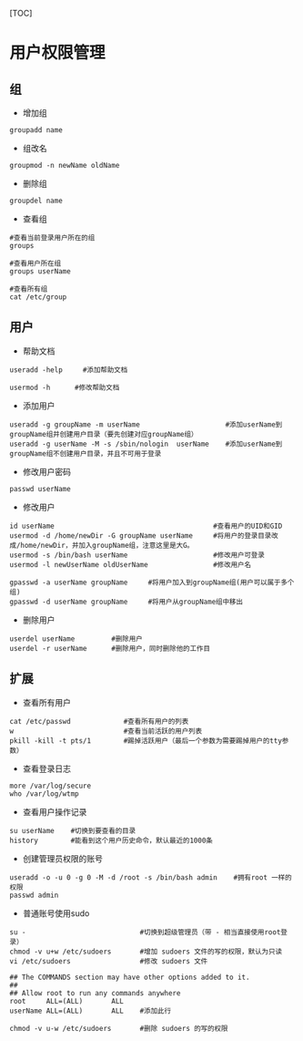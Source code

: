 [TOC]

# 用户权限管理

## 组

* 增加组

```
groupadd name
```

* 组改名

```
groupmod -n newName oldName
```

* 删除组

```
groupdel name
```

* 查看组

```
#查看当前登录用户所在的组
groups
```

```
#查看用户所在组
groups userName
```

```
#查看所有组
cat /etc/group
```

## 用户

* 帮助文档

```
useradd -help     #添加帮助文档
```

```
usermod -h      #修改帮助文档
```

* 添加用户

```
useradd -g groupName -m userName                     #添加userName到groupName组并创建用户目录（要先创建对应groupName组）
useradd -g userName -M -s /sbin/nologin  userName    #添加userName到groupName组不创建用户目录，并且不可用于登录
```

* 修改用户密码

```
passwd userName
```

* 修改用户

```
id userName                                       #查看用户的UID和GID
usermod -d /home/newDir -G groupName userName     #将用户的登录目录改成/home/newDir，并加入groupName组，注意这里是大G。
usermod -s /bin/bash userName                     #修改用户可登录
usermod -l newUserName oldUserName                #修改用户名
```

```
gpasswd -a userName groupName     #将用户加入到groupName组(用户可以属于多个组)
gpasswd -d userName groupName     #将用户从groupName组中移出
```

* 删除用户

```
userdel userName         #删除用户
userdel -r userName      #删除用户，同时删除他的工作目
```

## 扩展

* 查看所有用户

```
cat /etc/passwd             #查看所有用户的列表
w                           #查看当前活跃的用户列表
pkill -kill -t pts/1        #踢掉活跃用户（最后一个参数为需要踢掉用户的tty参数）
```

* 查看登录日志

```
more /var/log/secure
who /var/log/wtmp
```

* 查看用户操作记录

```
su userName    #切换到要查看的目录
history        #能看到这个用户历史命令，默认最近的1000条
```

* 创建管理员权限的账号

```
useradd -o -u 0 -g 0 -M -d /root -s /bin/bash admin    #拥有root 一样的权限
passwd admin
```

* 普通账号使用sudo

```
su -                            #切换到超级管理员（带 - 相当直接使用root登录）
chmod -v u+w /etc/sudoers       #增加 sudoers 文件的写的权限，默认为只读
vi /etc/sudoers                 #修改 sudoers 文件
```

```
## The COMMANDS section may have other options added to it.
##
## Allow root to run any commands anywhere
root     ALL=(ALL)       ALL
userName ALL=(ALL)       ALL    #添加此行
```

```
chmod -v u-w /etc/sudoers       #删除 sudoers 的写的权限
```